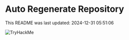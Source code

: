 # Auto Regenerate Repository

This README was last updated: 2024-12-31 05:51:06

 ![TryHackMe](https://tryhackme.com/badge/533634)